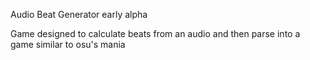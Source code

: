 Audio Beat Generator early alpha

Game designed to calculate beats from an audio and then parse into a game similar to osu's mania
